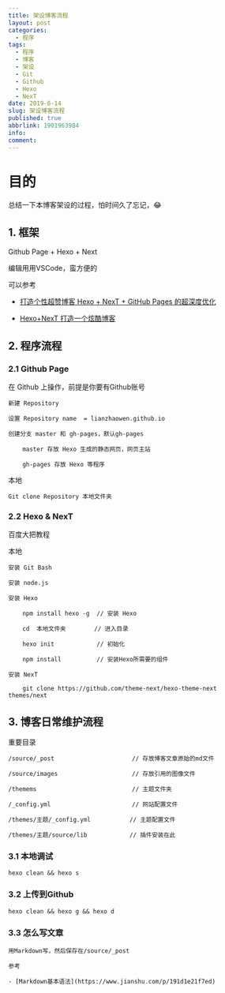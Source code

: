```yaml
---
title: 架设博客流程
layout: post
categories:
  - 程序
tags:
  - 程序
  - 博客
  - 架设
  - Git
  - Github
  - Hexo
  - NexT
date: 2019-6-14
slug: 架设博客流程
published: true
abbrlink: 1901963984
info:
comment:
---
```

# 目的

总结一下本博客架设的过程，怕时间久了忘记，😂

## 1. 框架

Github Page + Hexo + Next

编辑用用VSCode，蛮方便的

可以参考

- [打造个性超赞博客 Hexo + NexT + GitHub Pages 的超深度优化](https://io-oi.me/tech/hexo-next-optimization.html)

- [Hexo+NexT 打造一个炫酷博客](http://xyua.top/Hexo/hexo_next_blog.html)
## 2. 程序流程

### 2.1 Github Page

在 Github 上操作，前提是你要有Github账号

    新建 Repository

    设置 Repository name  = lianzhaowen.github.io

    创建分支 master 和 gh-pages，默认gh-pages

        master 存放 Hexo 生成的静态网页，网页主站

        gh-pages 存放 Hexo 等程序

本地

    Git clone Repository 本地文件夹 

### 2.2 Hexo & NexT

百度大把教程

本地 

    安装 Git Bash

    安装 node.js

    安装 Hexo

        npm install hexo -g  // 安装 Hexo

        cd  本地文件夹        // 进入目录

        hexo init            // 初始化

        npm install          // 安装Hexo所需要的组件

    安装 NexT

        git clone https://github.com/theme-next/hexo-theme-next themes/next  

## 3. 博客日常维护流程

重要目录

    /source/_post                      // 存放博客文章原始的md文件

    /source/images                     // 存放引用的图像文件

    /themems                           // 主题文件夹

    /_config.yml                       // 网站配置文件

    /themes/主题/_config.yml           // 主题配置文件

    /themes/主题/source/lib            // 插件安装在此



### 3.1 本地调试

    hexo clean && hexo s

### 3.2 上传到Github

    hexo clean && hexo g && hexo d

### 3.3 怎么写文章

    用Markdown写，然后保存在/source/_post  

    参考

    - [Markdown基本语法](https://www.jianshu.com/p/191d1e21f7ed)
